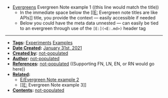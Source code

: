 - [Evergreens](<Evergreens.md>) Evergreen Note example 1 ((this line would match the title))
    - In the immediate space below the [[[E:](<[[E:.md>) Evergreen note titles are like APIs]] title, you provide the context — easily accessible if needed
    - Below you could have the meta data unnested — can easily be tied to an evergreen through use of the `[E:](<E:.md>)` header tag
- ---
- **[Tags](<Tags.md>):** [Experiments](<Experiments.md>) [Examples](<Examples.md>)
- **[Date Created](<Date Created.md>):** [January 31st, 2021](<January 31st, 2021.md>)
- **[Created by](<Created by.md>):** [not-populated](<not-populated.md>)
- **[Author](<Author.md>):** [not-populated](<not-populated.md>)
- **[References](<References.md>):** [not-populated](<not-populated.md>) ((Supporting FN, LN, EN, or RN would go here))
- **[Related](<Related.md>):** 
    - [E/Evergreen Note example 2](<E/Evergreen Note example 2.md>) 
    - [[[E:](<[[E:.md>) Evergreen Note example 3]]
- **[Contents](<Contents.md>):** [not-populated](<not-populated.md>)
